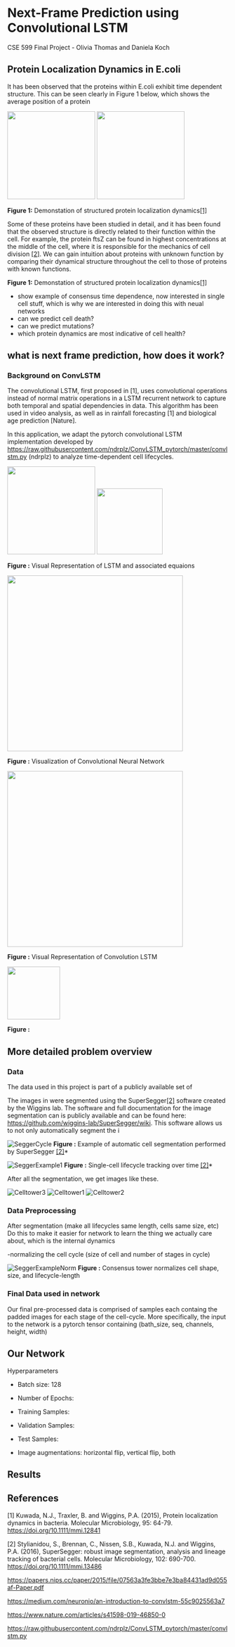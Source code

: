 # Next-Frame Prediction using Convolutional LSTM
CSE 599 Final Project - Olivia Thomas and Daniela Koch

## Protein Localization Dynamics in E.coli

It has been observed that the proteins within E.coli exhibit time dependent structure. This can be seen clearly in Figure 1 below, which shows the average position of a protein


<img src="cited_images/time_dependence_ex.jpg" height="200">  <img src="cited_images/time_dependence_ex copy.jpg" height="200">     

**Figure 1:** Demonstation of structured protein localization dynamics[[1]](#1)


Some of these proteins have been studied in detail, and it has been found that the observed structure is directly related to their function within the cell.  For example, the protein ftsZ can be found in highest concentrations at the middle of the cell, where it is responsible for the mechanics of cell division [[2]](#2).  We can gain intuition about proteins with unknown function by comparing their dynamical structure throughout the cell to those of proteins with known functions.


**Figure 1:** Demonstation of structured protein localization dynamics[[1]](#1)




- show example of consensus time dependence, now interested in single cell stuff, which is why we are interested in doing this with neual networks
- can we predict cell death? 
- can we predict mutations? 
- which protein dynamics are most indicative of cell health? 

## what is next frame prediction, how does it work?

### Background on ConvLSTM

The convolutional LSTM, first proposed in [1], uses convolutional operations instead of normal matrix operations in a LSTM recurrent network to capture both temporal and spatial dependencies in data. This algorithm has been used in video analysis, as well as in rainfall forecasting [1] and biological age prediction [Nature]. 

In this application, we adapt the pytorch convolutional LSTM implementation developed by https://raw.githubusercontent.com/ndrplz/ConvLSTM_pytorch/master/convlstm.py (ndrplz) to analyze time-dependent cell lifecycles. 

<img src="cited_images/lstm.jpeg" height="200">  <img src="cited_images/lstm_eqs.jpeg" height="150">     

**Figure :** Visual Representation of LSTM and associated equaions

<img src="cited_images/conv.jpeg" height="400">

**Figure :** Visualization of Convolutional Neural Network


<img src="cited_images/convlstm.jpeg" height="400">  

**Figure :** Visual Representation of Convolution LSTM 


<img src="cited_images/convlstm_eqs.jpeg" height="120">

**Figure :** 


## More detailed problem overview 

### Data 


The data used in this project is part of a publicly available set of 

The images in were segmented using the SuperSegger[[2]](#2) software created by the Wiggins lab. The software and full documentation for the image segmentation can is publicly available and can be found here: https://github.com/wiggins-lab/SuperSegger/wiki. This software allows us to not only automatically segment the i   


![SeggerCycle](cited_images/seggerLifetime.jpeg)
**Figure :** Example of automatic cell segmentation performed by SuperSegger [[2]](#2)*

![SeggerExample1](cited_images/superseggerexample.jpg)
**Figure :** Single-cell lifecycle tracking over time [[2]](#2)*

After all the segmentation, we get images like these.

![Celltower3](cited_images/ftszexample.png)  ![Celltower1](cited_images/example1.png)   ![Celltower2](cited_images/example2.png)

### Data Preprocessing
After segmentation (make all lifecycles same length, cells same size, etc)
Do this to make it easier for network to learn the thing we actually care about, which is the internal dynamics 

-normalizing the cell cycle (size of cell and number of stages in cycle)

![SeggerExampleNorm](cited_images/cyclenormalization.jpg)
**Figure :** Consensus tower normalizes cell shape, size, and lifecycle-length


### Final Data used in network
Our final pre-processed data is comprised of samples each containg the padded images for each stage of the cell-cycle. More specifically, the input to the network is a pytorch tensor containing (bath_size, seq, channels, height, width)



## Our Network

Hyperparameters
- Batch size: 128
- Number of Epochs: 

- Training Samples:
- Validation Samples:
- Test Samples: 
- Image augmentations: horizontal flip, vertical flip, both



## Results


## References
<a id="1">[1]</a> 
Kuwada, N.J., Traxler, B. and Wiggins, P.A. (2015), Protein localization dynamics in bacteria. Molecular Microbiology, 95: 64-79. https://doi.org/10.1111/mmi.12841

<a id="1">[2]</a> 
Stylianidou, S., Brennan, C., Nissen, S.B., Kuwada, N.J. and Wiggins, P.A. (2016), SuperSegger: robust image segmentation, analysis and lineage tracking of bacterial cells. Molecular Microbiology, 102: 690-700. https://doi.org/10.1111/mmi.13486

https://papers.nips.cc/paper/2015/file/07563a3fe3bbe7e3ba84431ad9d055af-Paper.pdf

https://medium.com/neuronio/an-introduction-to-convlstm-55c9025563a7

https://www.nature.com/articles/s41598-019-46850-0

https://raw.githubusercontent.com/ndrplz/ConvLSTM_pytorch/master/convlstm.py
